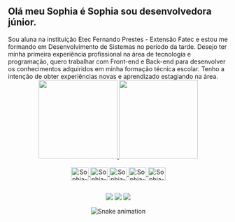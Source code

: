 <h2>Olá meu Sophia é Sophia sou desenvolvedora júnior.</h2>
Sou aluna na instituição Etec Fernando Prestes - Extensão Fatec e estou me formando em Desenvolvimento de Sistemas no período da tarde.
Desejo ter minha primeira experiência profissional na área de tecnologia e programação, quero trabalhar com Front-end e Back-end para desenvolver os conhecimentos adquiridos em minha formação técnica escolar. Tenho a intenção de obter experiências novas e aprendizado estagiando na área.

<div align="center">
  <a href="https://github.com/Sophia-Araujo">
  <img height="180em" src="https://github-readme-stats.vercel.app/api?username=Sophia-Araujo&show_icons=true&theme=blank&include_all_commits=true&count_private=true"/>
  <img height="180em" src="https://github-readme-stats.vercel.app/api/top-langs/?username=Sophia-Araujo&layout=compact&langs_count=7&theme=blank"/>
</div>
  
<div align="center" style="display: inline_block"><br>
  <img align="center" alt="Sophia-JAVASCRIPT" height="30" width="40" src="https://cdn.jsdelivr.net/gh/devicons/devicon/icons/javascript/javascript-original.svg" />
  <img align="center" alt="Sophia-Cplusplus" height="30" width="40" src="https://cdn.jsdelivr.net/npm/simple-icons@3.13.0/icons/cplusplus.svg"/>
  <img align="center" alt="Sophia-HTML" height="30" width="40" src="https://cdn.jsdelivr.net/gh/devicons/devicon/icons/html5/html5-original.svg" />       
  <img align="center" alt="Sophia-CSS" height="30" width="40" src="https://cdn.jsdelivr.net/gh/devicons/devicon/icons/css3/css3-original.svg" />
  <img align="center" alt="Sophia-PHP" height="30" width="40" src="https://cdn.jsdelivr.net/npm/simple-icons@3.13.0/icons/php.svg" />
</div>
  
  ##

<div align="center">
  <a href="https://www.instagram.com/ela_a_sophia" target="_blank"><img src="https://img.shields.io/badge/-Instagram-%23E4405F?style=for-the-badge&logo=instagram&logoColor=white" target="_blank"></a>
  <a href = "sophiaaraujoanjos22gmail.com"><img src="https://img.shields.io/badge/-Gmail-%23333?style=for-the-badge&logo=gmail&logoColor=white" target="_blank"></a>
  <a href="https://www.linkedin.com/in/sophia-araujo1015" target="_blank"><img src="https://img.shields.io/badge/-LinkedIn-%230077B5?style=for-the-badge&logo=linkedin&logoColor=white" target="_blank"></a> 
  
  ![Snake animation](https://github.com/Sophia-Araujo/Sophia-Araujo/blob/output/github-contribution-grid-snake.svg)
  
</div>


